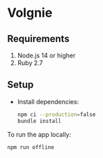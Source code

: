 # Volgnie

## Requirements
1. Node.js 14 or higher
2. Ruby 2.7 

## Setup
- Install dependencies:
  ```bash
  npm ci --production=false
  bundle install
  ```

To run the app locally:

```bash
npm run offline
```